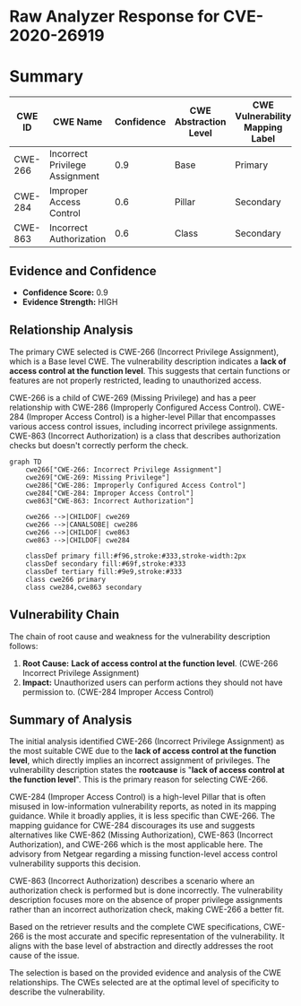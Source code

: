 # Raw Analyzer Response for CVE-2020-26919

# Summary
| CWE ID | CWE Name | Confidence | CWE Abstraction Level | CWE Vulnerability Mapping Label | CWE-Vulnerability Mapping Notes |
|---|---|---|---|---|---|
| CWE-266 | Incorrect Privilege Assignment | 0.9 | Base | Primary | Allowed |
| CWE-284 | Improper Access Control | 0.6 | Pillar | Secondary | Discouraged |
| CWE-863 | Incorrect Authorization | 0.6 | Class | Secondary | Allowed-with-Review |

## Evidence and Confidence

*   **Confidence Score:** 0.9
*   **Evidence Strength:** HIGH

## Relationship Analysis
The primary CWE selected is CWE-266 (Incorrect Privilege Assignment), which is a Base level CWE. The vulnerability description indicates a **lack of access control at the function level**. This suggests that certain functions or features are not properly restricted, leading to unauthorized access.

CWE-266 is a child of CWE-269 (Missing Privilege) and has a peer relationship with CWE-286 (Improperly Configured Access Control). CWE-284 (Improper Access Control) is a higher-level Pillar that encompasses various access control issues, including incorrect privilege assignments. CWE-863 (Incorrect Authorization) is a class that describes authorization checks but doesn't correctly perform the check.

```mermaid
graph TD
    cwe266["CWE-266: Incorrect Privilege Assignment"]
    cwe269["CWE-269: Missing Privilege"]
    cwe286["CWE-286: Improperly Configured Access Control"]
    cwe284["CWE-284: Improper Access Control"]
    cwe863["CWE-863: Incorrect Authorization"]
    
    cwe266 -->|CHILDOF| cwe269
    cwe266 -->|CANALSOBE| cwe286
    cwe266 -->|CHILDOF| cwe863
    cwe863 -->|CHILDOF| cwe284
    
    classDef primary fill:#f96,stroke:#333,stroke-width:2px
    classDef secondary fill:#69f,stroke:#333
    classDef tertiary fill:#9e9,stroke:#333
    class cwe266 primary
    class cwe284,cwe863 secondary
```

## Vulnerability Chain
The chain of root cause and weakness for the vulnerability description follows:
1.  **Root Cause:** **Lack of access control at the function level**. (CWE-266 Incorrect Privilege Assignment)
2.  **Impact:** Unauthorized users can perform actions they should not have permission to. (CWE-284 Improper Access Control)

## Summary of Analysis
The initial analysis identified CWE-266 (Incorrect Privilege Assignment) as the most suitable CWE due to the **lack of access control at the function level**, which directly implies an incorrect assignment of privileges. The vulnerability description states the **rootcause** is "**lack of access control at the function level**". This is the primary reason for selecting CWE-266.

CWE-284 (Improper Access Control) is a high-level Pillar that is often misused in low-information vulnerability reports, as noted in its mapping guidance. While it broadly applies, it is less specific than CWE-266. The mapping guidance for CWE-284 discourages its use and suggests alternatives like CWE-862 (Missing Authorization), CWE-863 (Incorrect Authorization), and CWE-266 which is the most applicable here. The advisory from Netgear regarding a missing function-level access control vulnerability supports this decision.

CWE-863 (Incorrect Authorization) describes a scenario where an authorization check is performed but is done incorrectly. The vulnerability description focuses more on the absence of proper privilege assignments rather than an incorrect authorization check, making CWE-266 a better fit.

Based on the retriever results and the complete CWE specifications, CWE-266 is the most accurate and specific representation of the vulnerability. It aligns with the base level of abstraction and directly addresses the root cause of the issue.

The selection is based on the provided evidence and analysis of the CWE relationships. The CWEs selected are at the optimal level of specificity to describe the vulnerability.